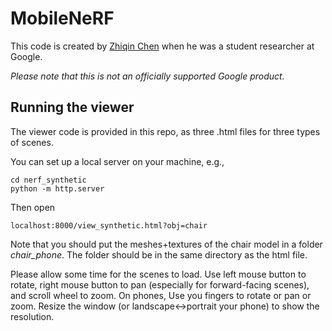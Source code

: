 # MobileNeRF


This code is created by [Zhiqin Chen](https://czq142857.github.io/) when he was a student researcher at Google.

*Please note that this is not an officially supported Google product.*


## Running the viewer

The viewer code is provided in this repo, as three .html files for three types of scenes.

You can set up a local server on your machine, e.g.,
```
cd nerf_synthetic
python -m http.server
```
Then open
```
localhost:8000/view_synthetic.html?obj=chair
```
Note that you should put the meshes+textures of the chair model in a folder *chair_phone*. The folder should be in the same directory as the html file.

Please allow some time for the scenes to load. Use left mouse button to rotate, right mouse button to pan (especially for forward-facing scenes), and scroll wheel to zoom. On phones, Use you fingers to rotate or pan or zoom. Resize the window (or landscape<->portrait your phone) to show the resolution.